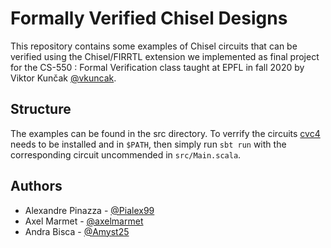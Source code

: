 # Formally Verified Chisel Designs

This repository contains some examples of Chisel circuits that can be verified using the Chisel/FIRRTL extension we implemented as final project for the CS-550 : Formal Verification class taught at EPFL in fall 2020 by Viktor Kunčak [@vkuncak](https://github.com/vkuncak).

## Structure

The examples can be found in the src directory. To verrify the circuits [cvc4](https://cvc4.github.io/) needs to be installed and in `$PATH`, then simply run `sbt run` with the corresponding circuit uncommended in `src/Main.scala`.

## Authors

- Alexandre Pinazza - [@Pialex99](https://github.com/Pialex99)
- Axel Marmet - [@axelmarmet](https://github.com/axelmarmet)
- Andra Bisca - [@Amyst25](https://github.com/Amyst25)
